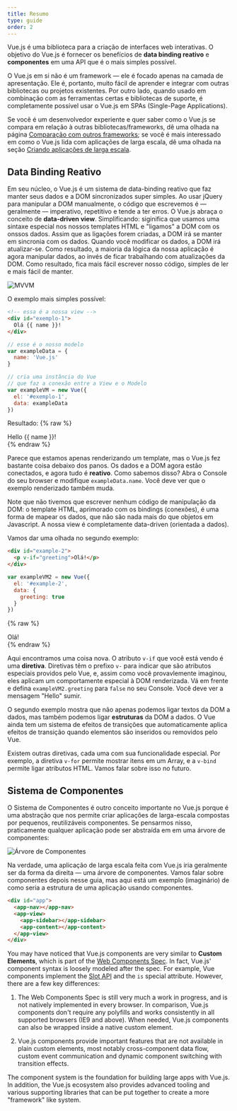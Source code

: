 ```yaml
---
title: Resumo
type: guide
order: 2
---
```


Vue.js é uma biblioteca para a criação de interfaces web interativas. O objetivo do Vue.js é fornecer os benefícios de **data binding reativo** e **componentes** em uma API que é o mais simples possível.

O Vue.js em si não é um framework — ele é focado apenas na camada de apresentação. Ele é, portanto, muito fácil de aprender e integrar com outras bibliotecas ou projetos existentes. Por outro lado, quando usado em combinação com as ferramentas certas e bibliotecas de suporte, é completamente possível usar o Vue.js em SPAs (Single-Page Applications).

Se você é um desenvolvedor experiente e quer saber como o Vue.js se compara em relação à outras bibliotecas/frameworks, dê uma olhada na página [Comparação com outros frameworks](comparison.html); se você é mais interessado em como o Vue.js lida com aplicações de larga escala, dê uma olhada na seção [Criando aplicações de larga escala](application.html).

## Data Binding Reativo

Em seu núcleo, o Vue.js é um sistema de data-binding reativo que faz manter seus dados e a DOM sincronizados super simples. Ao usar jQuery para manipular a DOM manualmente, o código que escrevemos é — geralmente — imperativo, repetitivo e tende a ter erros. O Vue.js abraça o conceito de **data-driven view**. Simplificando: siginifica que usamos uma sintaxe especial nos nossos templates HTML e "ligamos" a DOM com os onssos dados. Assim que as ligações forem criadas, a DOM irá se manter em sincronia com os dados. Quando você modificar os dados, a DOM irá atualizar-se. Como resultado, a maioria da lógica da nossa aplicação é agora manipular dados, ao invés de ficar trabalhando com atualizações da DOM. Como resultado, fica mais fácil escrever nosso código, simples de ler e mais fácil de manter.


![MVVM](/images/mvvm.png)

O exemplo mais simples possível:

``` html
<!-- essa é a nossa view -->
<div id="exemplo-1">
  Olá {{ name }}!
</div>
```

``` js
// esse é o nosso modelo
var exampleData = {
  name: 'Vue.js'
}

// cria uma instância do Vue
// que faz a conexão entre a View e o Modelo
var exampleVM = new Vue({
  el: '#exemplo-1',
  data: exampleData
})
```

Resultado:
{% raw %}
<div id="exemplo-1" class="demo">Hello {{ name }}!</div>
<script>
var exampleData = {
  name: 'Vue.js'
}
var exampleVM = new Vue({
  el: '#exemplo-1',
  data: exampleData
})
</script>
{% endraw %}


Parece que estamos apenas renderizando um template, mas o Vue.js fez bastante coisa debaixo dos panos. Os dados e a DOM agora estão conectados, e agora tudo é **reativo**. Como sabemos disso? Abra o Console do seu browser e modifique `exampleData.name`. Você deve ver que o exemplo renderizado também muda.

Note que não tivemos que escrever nenhum código de manipulação da DOM: o template HTML, aprimorado com os bindings (conexões), é uma forma de mapear os dados, que não são nada mais do que objetos em Javascript. A nossa view é completamente data-driven (orientada a dados). <!-- essa parte ficou bizarra -->

Vamos dar uma olhada no segundo exemplo:

``` html
<div id="example-2">
  <p v-if="greeting">Olá!</p>
</div>
```

``` js
var exampleVM2 = new Vue({
  el: '#example-2',
  data: {
    greeting: true
  }
})
```

{% raw %}
<div id="example-2" class="demo">
  <span v-if="greeting">Olá!</span>
</div>
<script>
var exampleVM2 = new Vue({
  el: '#example-2',
  data: {
    greeting: true
  }
})
</script>
{% endraw %}

Aqui encontramos uma coisa nova. O atributo `v-if` que você está vendo é uma **diretiva**. Diretivas têm o prefixo `v-` para indicar que são atributos especiais providos pelo Vue, e, assim como você provavlemente imaginou, eles aplicam um comportamente especial à DOM renderizada. Vá em frente e defina `exampleVM2.greeting` para `false` no seu Console. Você deve ver a mensagem "Hello" sumir.

O segundo exemplo mostra que não apenas podemos ligar textos da DOM a dados, mas também podemos ligar **estruturas** da DOM a dados. O Vue ainda tem um sistema de efeitos de transições que automaticamente aplica efeitos de transição quando elementos são inseridos ou removidos pelo Vue.

Existem outras diretivas, cada uma com sua funcionalidade especial. Por exemplo, a diretiva `v-for` permite mostrar itens em um Array, e a `v-bind` permite ligar atributos HTML. Vamos falar sobre isso no futuro.

## Sistema de Componentes

O Sistema de Componentes é outro conceito importante no Vue.js porque é uma abstração que nos permite criar aplicações de larga-escala compostas por pequenos, reutilizáveis componentes. Se pensarmos nisso, praticamente qualquer aplicação pode ser abstraída em em uma árvore de componentes:

![Árvore de Componentes](/images/components.png)

Na verdade, uma aplicação de larga escala feita com Vue.js iria geralmente ser da forma da direita — uma árvore de componentes. Vamos falar sobre componentes depois nesse guia, mas aqui está um exemplo (imaginário) de como seria a estrutura de uma aplicação usando componentes.

``` html
<div id="app">
  <app-nav></app-nav>
  <app-view>
    <app-sidebar></app-sidebar>
    <app-content></app-content>
  </app-view>
</div>
```

You may have noticed that Vue.js components are very similar to **Custom Elements**, which is part of the [Web Components Spec](http://www.w3.org/wiki/WebComponents/). In fact, Vue.js' component syntax is loosely modeled after the spec. For example, Vue components implement the [Slot API](https://github.com/w3c/webcomponents/blob/gh-pages/proposals/Slots-Proposal.md) and the `is` special attribute. However, there are a few key differences:

1. The Web Components Spec is still very much a work in progress, and is not natively implemented in every browser. In comparison, Vue.js components don't require any polyfills and works consistently in all supported browsers (IE9 and above). When needed, Vue.js components can also be wrapped inside a native custom element.

2. Vue.js components provide important features that are not available in plain custom elements, most notably cross-component data flow, custom event communication and dynamic component switching with transition effects.

The component system is the foundation for building large apps with Vue.js. In addition, the Vue.js ecosystem also provides advanced tooling and various supporting libraries that can be put together to create a more "framework" like system.
